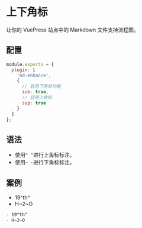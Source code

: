 # 上下角标

让你的 VuePress 站点中的 Markdown 文件支持流程图。

## 配置

```js
module.exports = {
  plugin: [
    'md-enhance',
    {
      // 启用下角标功能
      sub: true,
      // 启用上角标
      sup: true
    }
  ]
};
```

## 语法

- 使用`^ ^`进行上角标标注。
- 使用`~ ~`进行下角标标注。

## 案例

- 19^th^
- H~2~O

```md
- 19^th^
- H~2~O
```
